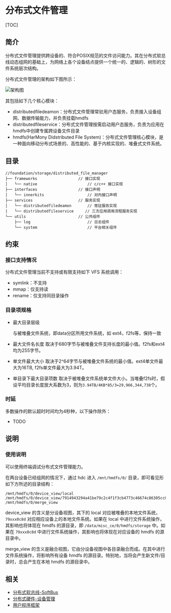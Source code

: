 # 分布式文件管理

[TOC]

## 简介

分布式文件管理提供跨设备的、符合POSIX规范的文件访问能力。其在分布式软总线动态组网的基础上，为网络上各个设备结点提供一个统一的、逻辑的、树形的文件系统层次结构。

分布式文件管理的架构如下图所示：

![架构图](https://images.gitee.com/uploads/images/2021/1102/094937_01125861_9249473.png "io.drawio.png")

其包括如下几个核心模块：

- distributedfiledeamon：分布式文件管理常驻用户态服务，负责接入设备组网、数据传输能力，并负责挂载hmdfs
- distributedfileservice：分布式文件管理按需启动用户态服务，负责为应用在hmdfs中创建专属跨设备文件目录
- hmdfs(HarMony Didstributed File System)：分布式文件管理核心模块，是一种面向移动分布式场景的、高性能的、基于内核实现的、堆叠式文件系统。

## 目录

```raw
//foundation/storage/distributed_file_manager
├── frameworks                  // 接口实现
│   └── native                      // c/c++ 接口实现
├── interfaces                  // 接口声明
│   └── innerkits                   // 对内接口声明
├── services                    // 服务实现
│   └── distributedfiledeamon       // 常驻服务实现
|   └── distributedfileservice     // 三方应用调用流程服务实现
└── utils                       // 公共组件
    ├── log                         // 日志组件
    └── system                      // 平台相关组件
```

## 约束

### 接口支持情况

分布式文件管理当前不支持或有限支持如下 VFS 系统调用：

- symlink：不支持
- mmap：仅支持读
- rename：仅支持同目录操作

### 目录项规格

- 最大目录层级

    与被堆叠文件系统，即data分区所用文件系统，如 ext4，f2fs等，保持一致
- 最大文件名长度
    取决于680字节与被堆叠文件支持长度的最小值。f2fs和ext4均为255字节。
- 单文件最大大小
    取决于2^64字节与被堆叠文件系统的最小值。ext4单文件最大为16TB, f2fs单文件最大为3.94T。
- 单目录下最大目录项数
    取决于被堆叠文件系统单文件大小。当堆叠f2fs时，假设平均目录长度放大系数为3，则为`3.94TB/4KB*85/3=29,966,344,738`个。

### 时延

多数操作的默认超时时间均为4秒种，以下操作除外：

- TODO

## 说明

### 使用说明

可以使用终端调试分布式文件管理能力。

在两台设备已经组网的情况下，通过 hdc 进入 `/mnt/hmdfs/0/` 目录，即可看见形如下方所述的目录结构：

```
/mnt/hmdfs/0/device_view/local
/mnt/hmdfs/0/device_view/7914943294a41be79c2c4f1f3cb4773c46674c86305cc05b0245dc74f99e0c8d
/mnt/hmdfs/0/merge_view
```

device_view 的含义是分设备视图，其下的 local 对应被堆叠的本地文件系统，`79xxx0c8d` 对应相应设备上的本地文件系统。如果在 local 中进行文件系统操作，其影响也将体现在 hmdfs 的源目录，即 `/data/misc_ce/0/hmdfs/storage` 中。如果在 `79xxx0c8d` 中进行文件系统操作，其影响也将体现在对应设备的 hmdfs 的源目录中。

merge_view 的含义是融合视图，它由分设备视图中各目录融合而成。在其中进行文件系统操作，将影响所有设备 hmdfs 的源目录。特别地，当将会产生新文件/目录时，总会产生在本地 hmdfs 的源目录中。

## 相关

- [分布式软总线-SoftBus](https://gitee.com/openharmony/communication_dsoftbus)
- [分布式硬件-设备管理](https://gitee.com/openharmony/device_manager)
- [用户程序框架](https://gitee.com/openharmony/appexecfwk_standard)
